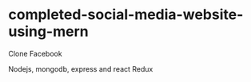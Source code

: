 # completed-social-media-website-using-mern
Clone Facebook 


 Nodejs, mongodb, express and react Redux
